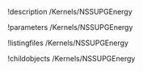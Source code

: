 !description /Kernels/NSSUPGEnergy

!parameters /Kernels/NSSUPGEnergy

!listingfiles /Kernels/NSSUPGEnergy

!childobjects /Kernels/NSSUPGEnergy
